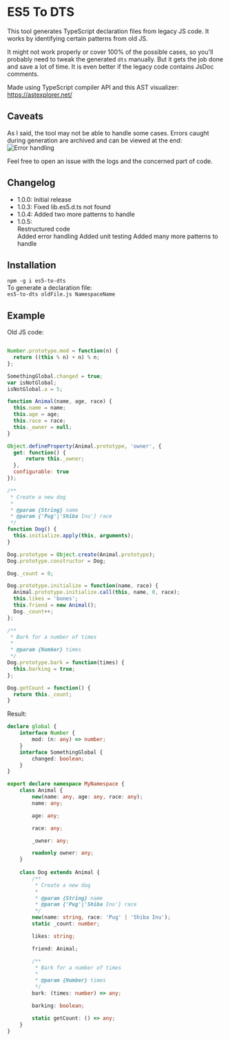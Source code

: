# ES5 To DTS
This tool generates TypeScript declaration files from legacy JS code.
It works by identifying certain patterns from old JS.

It might not work properly or cover 100% of the possible cases, so you'll probably need to tweak the generated `dts` manually. But it gets the job done and save a lot of time. It is even better if the legacy code contains JsDoc comments.

Made using TypeScript compiler API and this AST visualizer:  
https://astexplorer.net/


## Caveats
As I said, the tool may not be able to handle some cases. Errors caught during generation are archived and can be
viewed at the end:  
![Error handling](https://i.imgur.com/ue7EJDu.png)

Feel free to open an issue with the logs and the concerned part of code.


## Changelog
- 1.0.0: Initial release
- 1.0.3: Fixed lib.es5.d.ts not found
- 1.0.4: Added two more patterns to handle
- 1.0.5:  
Restructured code  
Added error handling
Added unit testing
Added many more patterns to handle


## Installation
`npm -g i es5-to-dts`  
To generate a declaration file:  
`es5-to-dts oldFile.js NamespaceName`


## Example
Old JS code:  
```javascript

Number.prototype.mod = function(n) {
  return ((this % n) + n) % n;
};

SomethingGlobal.changed = true;
var isNotGlobal;
isNotGlobal.a = 5;

function Animal(name, age, race) {
  this.name = name;
  this.age = age;
  this.race = race;
  this._owner = null;
}

Object.defineProperty(Animal.prototype, 'owner', {
  get: function() {
      return this._owner;
  },
  configurable: true
});

/**
 * Create a new dog
 *
 * @param {String} name
 * @param {'Pug'|'Shiba Inu'} race
 */
function Dog() {
  this.initialize.apply(this, arguments);
}

Dog.prototype = Object.create(Animal.prototype);
Dog.prototype.constructor = Dog;

Dog._count = 0;

Dog.prototype.initialize = function(name, race) {
  Animal.prototype.initialize.call(this, name, 0, race);
  this.likes = 'bones';
  this.friend = new Animal();
  Dog._count++;
};

/**
 * Bark for a number of times
 *
 * @param {Number} times
 */
Dog.prototype.bark = function(times) {
  this.barking = true;
};

Dog.getCount = function() {
  return this._count;
}
```

Result:  
```typescript
declare global {
    interface Number {
        mod: (n: any) => number;
    }
    interface SomethingGlobal {
        changed: boolean;
    }
}

export declare namespace MyNamespace {
    class Animal {
        new(name: any, age: any, race: any);
        name: any;

        age: any;

        race: any;

        _owner: any;

        readonly owner: any;
    }
    
    class Dog extends Animal {
        /**
         * Create a new dog
         *
         * @param {String} name
         * @param {'Pug'|'Shiba Inu'} race
         */
        new(name: string, race: 'Pug' | 'Shiba Inu');
        static _count: number;

        likes: string;

        friend: Animal;

        /**
         * Bark for a number of times
         *
         * @param {Number} times
         */
        bark: (times: number) => any;

        barking: boolean;

        static getCount: () => any;
    }
}
```

